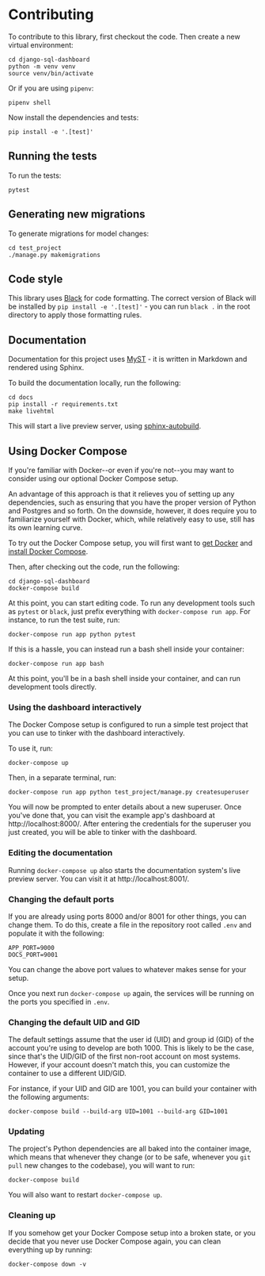 # Contributing

To contribute to this library, first checkout the code. Then create a new virtual environment:

    cd django-sql-dashboard
    python -m venv venv
    source venv/bin/activate

Or if you are using `pipenv`:

    pipenv shell

Now install the dependencies and tests:

    pip install -e '.[test]'

## Running the tests

To run the tests:

    pytest

## Generating new migrations

To generate migrations for model changes:

    cd test_project
    ./manage.py makemigrations

## Code style

This library uses [Black](https://github.com/psf/black) for code formatting. The correct version of Black will be installed by `pip install -e '.[test]'` - you can run `black .` in the root directory to apply those formatting rules.

## Documentation

Documentation for this project uses [MyST](https://myst-parser.readthedocs.io/) - it is written in Markdown and rendered using Sphinx.

To build the documentation locally, run the following:

    cd docs
    pip install -r requirements.txt
    make livehtml

This will start a live preview server, using [sphinx-autobuild](https://pypi.org/project/sphinx-autobuild/).

## Using Docker Compose

If you're familiar with Docker--or even if you're not--you may want to consider using our optional Docker Compose setup.

An advantage of this approach is that it relieves you of setting up any dependencies, such as ensuring that you have the proper version of Python and Postgres and so forth.  On the downside, however, it does require you to familiarize yourself with Docker, which, while relatively easy to use, still has its own learning curve.

To try out the Docker Compose setup, you will first want to [get Docker][] and [install Docker Compose][].

Then, after checking out the code, run the following:

```
cd django-sql-dashboard
docker-compose build
```

At this point, you can start editing code.  To run any development tools such as `pytest` or `black`, just prefix everything with `docker-compose run app`.  For instance, to run the test suite, run:

```
docker-compose run app python pytest
```

If this is a hassle, you can instead run a bash shell inside your container:

```
docker-compose run app bash
```

At this point, you'll be in a bash shell inside your container, and can run development tools directly.

[get Docker]: https://docs.docker.com/get-docker/
[install Docker Compose]: https://docs.docker.com/compose/install/

### Using the dashboard interactively

The Docker Compose setup is configured to run a simple test project that you can use to tinker with the dashboard interactively.

To use it, run:

```
docker-compose up
```

Then, in a separate terminal, run:

```
docker-compose run app python test_project/manage.py createsuperuser
```

You will now be prompted to enter details about a new superuser. Once you've done that, you can visit the example app's dashboard at http://localhost:8000/.  After entering the credentials for the superuser you just created, you will be able to tinker with the dashboard.

### Editing the documentation

Running `docker-compose up` also starts the documentation system's live preview server.  You can visit it at http://localhost:8001/.

### Changing the default ports

If you are already using ports 8000 and/or 8001 for other things, you can change them.  To do this, create a file in the repository root called `.env` and populate it with the following:

```
APP_PORT=9000
DOCS_PORT=9001
```

You can change the above port values to whatever makes sense for your setup.

Once you next run `docker-compose up` again, the services will be running on the ports you specified in `.env`.

### Changing the default UID and GID

The default settings assume that the user id (UID) and group id (GID) of the account you're using to develop are both 1000.  This is likely to be the case, since that's the UID/GID of the first non-root account on most systems.  However, if your account doesn't match this, you can customize the container to use a different UID/GID.

For instance, if your UID and GID are 1001, you can build your container with the following arguments:

```
docker-compose build --build-arg UID=1001 --build-arg GID=1001
```

### Updating

The project's Python dependencies are all baked into the container image, which means that whenever they change (or to be safe, whenever you `git pull` new changes to the codebase), you will want to run:

```
docker-compose build
```

You will also want to restart `docker-compose up`.

### Cleaning up

If you somehow get your Docker Compose setup into a broken state, or you decide that you never use Docker Compose again, you can clean everything up by running:

```
docker-compose down -v
```
